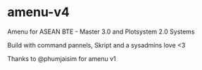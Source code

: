 # amenu-v4
Amenu for ASEAN BTE - Master 3.0 and Plotsystem 2.0 Systems


Build with command pannels, Skript and a sysadmins love <3


Thanks to @phumjaisim for amenu v1
